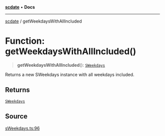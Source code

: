 [**scdate**](../README.md) • **Docs**

---

[scdate](../README.md) / getWeekdaysWithAllIncluded

# Function: getWeekdaysWithAllIncluded()

> **getWeekdaysWithAllIncluded**(): [`SWeekdays`](../classes/SWeekdays.md)

Returns a new SWeekdays instance with all weekdays included.

## Returns

[`SWeekdays`](../classes/SWeekdays.md)

## Source

[sWeekdays.ts:96](https://github.com/ericvera/scdate/blob/main/src/sWeekdays.ts#L96)
